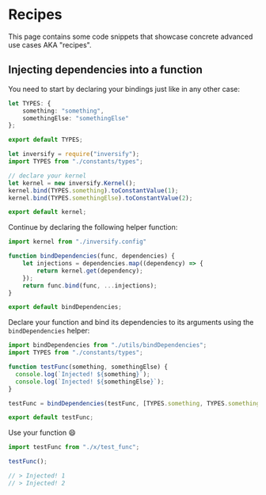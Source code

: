 # Recipes
This page contains some code snippets that showcase concrete advanced use cases AKA "recipes".

## Injecting dependencies into a function

You need to start by declaring your bindings just like in any other case:
```ts
let TYPES: {
    something: "something",
    somethingElse: "somethingElse"
};

export default TYPES;
```

```ts
let inversify = require("inversify");
import TYPES from "./constants/types";

// declare your kernel
let kernel = new inversify.Kernel();
kernel.bind(TYPES.something).toConstantValue(1);
kernel.bind(TYPES.somethingElse).toConstantValue(2);

export default kernel;
```

Continue by declaring the following helper function:

```ts
import kernel from "./inversify.config"

function bindDependencies(func, dependencies) {
    let injections = dependencies.map((dependency) => {
        return kernel.get(dependency);
    });
    return func.bind(func, ...injections);
}

export default bindDependencies;
```

Declare your function and bind its dependencies to its arguments using the `bindDependencies` helper:

```ts
import bindDependencies from "./utils/bindDependencies";
import TYPES from "./constants/types";

function testFunc(something, somethingElse) {
  console.log(`Injected! ${something}`);
  console.log(`Injected! ${somethingElse}`);
}

testFunc = bindDependencies(testFunc, [TYPES.something, TYPES.somethingElse]);

export default testFunc;
```

Use your function :smile:

```ts
import testFunc from "./x/test_func";

testFunc();

// > Injected! 1
// > Injected! 2
```
